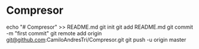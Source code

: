 # Compresor
echo "# Compresor" >> README.md
git init
git add README.md
git commit -m "first commit"
git remote add origin git@github.com:CamiloAndresTri/Compresor.git
git push -u origin master
